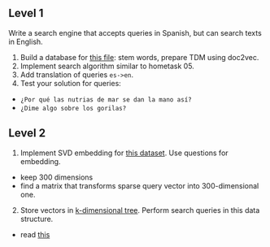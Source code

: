 ## Level 1 ##
Write a search engine that accepts queries in Spanish, but can search texts in English.
1. Build a database for [this file](https://github.com/hsu-ai-course/hsu.ai/blob/master/code/datasets/nlp/facts.txt): stem words, prepare TDM using doc2vec.
2. Implement search algorithm similar to hometask 05.
3. Add translation of queries `es->en`.
4. Test your solution for queries:
 - `¿Por qué las nutrias de mar se dan la mano así?`
 - `¿Dime algo sobre los gorilas?`

## Level 2 ##
1. Implement SVD embedding for [this dataset](https://github.com/hsu-ai-course/hsu.ai/blob/master/code/datasets/nlp/JEOPARDY_CSV.zip). Use questions for embedding.
 - keep 300 dimensions
 - find a matrix that transforms sparse query vector into 300-dimensional one.
2. Store vectors in [k-dimensional tree](https://docs.scipy.org/doc/scipy-0.14.0/reference/generated/scipy.spatial.KDTree.html). Perform search queries in this data structure.
 - read [this](https://en.wikipedia.org/wiki/K-d_tree)